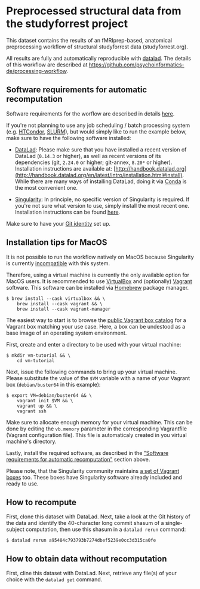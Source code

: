 # Preprocessed structural data from the studyforrest project

This dataset contains the results of an fMRIprep-based, anatomical preprocessing
workflow of structural studyforrest data (studyforrest.org).

All results are fully and automatically reproducible with
[datalad](http://www.datalad.org). The details of this workflow are described at
https://github.com/psychoinformatics-de/processing-workflow.

## Software requirements for automatic recomputation

Software requirements for the worflow are described in details [here](https://github.com/psychoinformatics-de/fairly-big-processing-workflow#software-requirements).

If you're not planning to use any job scheduling / batch processing system (e.g. [HTCondor](https://research.cs.wisc.edu/htcondor/), [SLURM](https://slurm.schedmd.com/documentation.html)), but would simply like to run the example below, make sure to have the following software installed:

- [DataLad](http://www.datalad.org): Please make sure that you have installed a recent version of DataLad (`0.14.3` or higher), as well as recent versions of its dependencies (git, `2.24.0` or higher; git-annex, `8.20*` or higher). Installation instructions are available at: [http://handbook.datalad.org](http://handbook.datalad.org/en/latest/intro/installation.html#install). While there are many ways of installing DataLad, doing it via [Conda](http://handbook.datalad.org/en/latest/intro/installation.html#conda) is the most convenient one.

- [Singularity](https://sylabs.io/docs/): In principle, no specific version of Singularity is required. If you're not sure what version to use, simply install the most recent one. Installation instructions can be found [here](https://sylabs.io/docs/).

Make sure to have your [Git identity](http://handbook.datalad.org/en/latest/intro/installation.html#initial-configuration) set up.

## Installation tips for MacOS

It is not possible to run the workflow natively on MacOS because Singularity is currently [incompatible](https://sylabs.io/guides/3.8/admin-guide/installation.html#installation-on-windows-or-mac) with this system.

Therefore, using a virtual machine is currently the only available option for MacOS users. It is recommended to use [VirtualBox](https://www.virtualbox.org) and (optionally) [Vagrant](https://www.vagrantup.com) software. This software can be installed via [Homebrew](https://brew.sh) package manager.

```
$ brew install --cask virtualbox && \
    brew install --cask vagrant && \
    brew install --cask vagrant-manager
```

The easiest way to start is to browse the [public Vagrant box catalog](https://app.vagrantup.com/boxes/search) for a Vagrant box matching your use case. Here, a box can be undestood as a base image of an operating system environment.

First, create and enter a directory to be used with your virtual machine:

```
$ mkdir vm-tutorial && \
    cd vm-tutorial
```

Next, issue the following commands to bring up your virtual machine. Please substitute the value of the `$VM` variable with a name of your Vagrant box (`debian/buster64` in this example):

```
$ export VM=debian/buster64 && \
    vagrant init $VM && \
    vagrant up && \
    vagrant ssh
```

Make sure to allocate enough memory for your virtual machine. This can be done by editing the `vb.memory` parameter in the corresponding Vagrantfile (Vagrant configuration file). This file is automaticaly created in you virtual machine's directory.

Lastly, install the required software, as described in the ["Software requirements for automatic recomputation"](#software-requirements-for-automatic-recomputation) section above.

Please note, that the Singularity community maintains [a set of Vagrant boxes](https://app.vagrantup.com/boxes/search?page=1&provider=&q=sylabs&sort=downloads&utf8=✓) too. These boxes have Singularity software already included and ready to use.

## How to recompute

First, clone this dataset with DataLad.
Next, take a look at the Git history of the data and identify the 40-character long
commit shasum of a single-subject computation, then use this shasum in a
``datalad rerun`` command:

```
$ datalad rerun a95484c793793b7274dbef5239e0cc3d315ca0fe
```

## How to obtain data without recomputation

First, cline this dataset with DataLad.
Next, retrieve any file(s) of your choice with the ``datalad get`` command.

